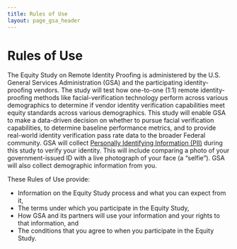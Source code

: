 ```yaml
---
title: Rules of Use
layout: page_gsa_header
---
```

# Rules of Use
The Equity Study on Remote Identity Proofing is administered by the U.S. General Services Administration (GSA) and the participating identity-proofing vendors. The study will test how one-to-one (1:1) remote identity-proofing methods like facial-verification technology perform across various demographics to determine if vendor identity verification capabilities meet equity standards across various demographics. This study will enable GSA to make a data-driven decision on whether to pursue facial verification capabilities, to determine baseline performance metrics, and to provide real-world identity verification pass rate data to the broader Federal community. 
GSA will collect <a href="https://www.gsa.gov/reference/gsa-privacy-program/rules-and-policies-protecting-pii-privacy-act" target="_blank">Personally Identifying Information (PII)</a> during this study to verify your identity. This will include comparing a photo of your government-issued ID with a live photograph of your face (a “selfie”). GSA will also collect demographic information from you.

These Rules of Use provide:
- Information on the Equity Study process and what you can expect from it,
- The terms under which you participate in the Equity Study,
- How GSA and its partners will use your information and your rights to that information, and
- The conditions that you agree to when you participate in the Equity Study.
